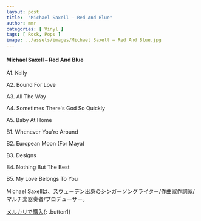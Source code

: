 ```yaml
---
layout: post
title:  "Michael Saxell – Red And Blue"
author: mmr
categories: [ Vinyl ]
tags: [ Rock, Pops ]
image: ../assets/images/Michael Saxell – Red And Blue.jpg
---
```


#### Michael Saxell – Red And Blue

A1. Kelly

A2. Bound For Love

A3. All The Way

A4. Sometimes There's God So Quickly

A5. Baby At Home

B1. Whenever You're Around

B2. European Moon (For Maya)

B3. Designs

B4. Nothing But The Best

B5. My Love Belongs To You

Michael Saxellは、スウェーデン出身のシンガーソングライター/作曲家作詞家/マルチ楽器奏者/プロデューサー。


[メルカリで購入](https://jp.mercari.com/item/m62004854005){: .button1}

